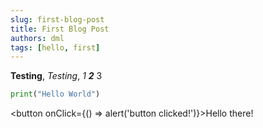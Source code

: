 ```yaml
---
slug: first-blog-post
title: First Blog Post
authors: dml
tags: [hello, first]
---
```


**Testing**, *Testing*, *1* __*2*__ 3

```py
print("Hello World")
```


<button onClick={() => alert('button clicked!')}>Hello there!</button>
